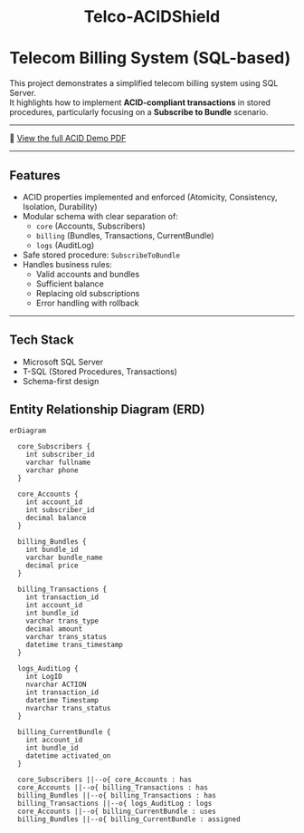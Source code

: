 <div align="center">

<h1>Telco-ACIDShield</h1>

</div>


# Telecom Billing System (SQL-based)

This project demonstrates a simplified telecom billing system using SQL Server.  
It highlights how to implement **ACID-compliant transactions** in stored procedures, particularly focusing on a **Subscribe to Bundle** scenario.

---

📄 [View the full ACID Demo PDF](./Telco_ACIDSheild.pdf)

---
## Features

- ACID properties implemented and enforced (Atomicity, Consistency, Isolation, Durability)
- Modular schema with clear separation of:
  - `core` (Accounts, Subscribers)
  - `billing` (Bundles, Transactions, CurrentBundle)
  - `logs` (AuditLog)
- Safe stored procedure: `SubscribeToBundle`
- Handles business rules:
  - Valid accounts and bundles
  - Sufficient balance
  - Replacing old subscriptions
  - Error handling with rollback

---

## Tech Stack

- Microsoft SQL Server
- T-SQL (Stored Procedures, Transactions)
- Schema-first design


## Entity Relationship Diagram (ERD)

```mermaid
erDiagram

  core_Subscribers {
    int subscriber_id
    varchar fullname
    varchar phone
  }

  core_Accounts {
    int account_id
    int subscriber_id
    decimal balance
  }

  billing_Bundles {
    int bundle_id
    varchar bundle_name
    decimal price
  }

  billing_Transactions {
    int transaction_id
    int account_id
    int bundle_id
    varchar trans_type
    decimal amount
    varchar trans_status
    datetime trans_timestamp
  }

  logs_AuditLog {
    int LogID
    nvarchar ACTION
    int transaction_id
    datetime Timestamp
    nvarchar trans_status
  }

  billing_CurrentBundle {
    int account_id
    int bundle_id
    datetime activated_on
  }

  core_Subscribers ||--o{ core_Accounts : has
  core_Accounts ||--o{ billing_Transactions : has
  billing_Bundles ||--o{ billing_Transactions : has
  billing_Transactions ||--o{ logs_AuditLog : logs
  core_Accounts ||--o{ billing_CurrentBundle : uses
  billing_Bundles ||--o{ billing_CurrentBundle : assigned
